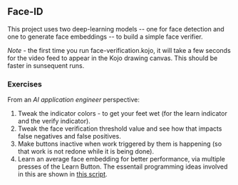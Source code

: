 ## Face-ID

This project uses two deep-learning models -- one for face detection and one to generate face embeddings -- to build a simple face verifier.

*Note* - the first time you run face-verification.kojo, it will take a few seconds for the video feed to appear in the Kojo drawing canvas. This should be faster in sunsequent runs.

### Exercises
From an *AI application engineer* perspective:
1. Tweak the indicator colors - to get your feet wet (for the learn indicator and the verify indicator).
2. Tweak the face verification threshold value and see how that impacts false negatives and false positives.
3. Make buttons inactive when work triggered by them is happening (so that work is not redone while it is being done).
4. Learn an average face embedding for better performance, via multiple presses of the Learn Button. The essentail programming ideas involved in this are shown in [this script](mean-maker.kojo).


